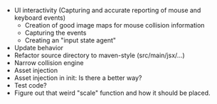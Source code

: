 * UI interactivity (Capturing and accurate reporting of mouse and keyboard events)
    * Creation of good image maps for mouse collision information
    * Capturing the events
    * Creating an "input state agent"
* Update behavior
* Refactor source directory to maven-style (src/main/jsx/...)
* Narrow collision engine
* Asset injection
* Asset injection in init: Is there a better way?
* Test code?
* Figure out that weird "scale" function and how it should be placed.